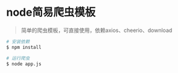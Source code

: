 # node简易爬虫模板
>简单的爬虫模板，可直接使用，依赖axios、cheerio、download

```bash
# 安装依赖
$ npm install

# 运行爬虫
$ node app.js

```
